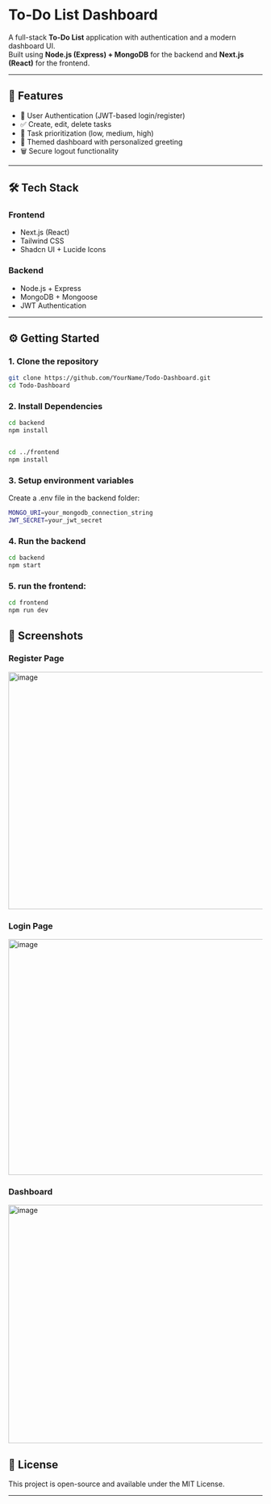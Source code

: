 # To-Do List Dashboard

A full-stack **To-Do List** application with authentication and a modern dashboard UI.  
Built using **Node.js (Express) + MongoDB** for the backend and **Next.js (React)** for the frontend.

---

## 🚀 Features
- 🔐 User Authentication (JWT-based login/register)
- ✅ Create, edit, delete tasks
- 🎯 Task prioritization (low, medium, high)
- 🌱 Themed dashboard with personalized greeting
- 🗑️ Secure logout functionality

---

## 🛠️ Tech Stack
### Frontend
- Next.js (React)
- Tailwind CSS
- Shadcn UI + Lucide Icons

### Backend
- Node.js + Express
- MongoDB + Mongoose
- JWT Authentication

---

## ⚙️ Getting Started

### 1. Clone the repository
```bash
git clone https://github.com/YourName/Todo-Dashboard.git
cd Todo-Dashboard
```

### 2. Install Dependencies
```bash
cd backend
npm install


cd ../frontend
npm install
```

### 3. Setup environment variables
Create a .env file in the backend folder:
```bash
MONGO_URI=your_mongodb_connection_string
JWT_SECRET=your_jwt_secret
```
### 4. Run the backend
```bash
cd backend
npm start
```
### 5. run the frontend:
```bash
cd frontend
npm run dev
```

## 📸 Screenshots

### Register Page
<img width="957" height="470" alt="image" src="https://github.com/user-attachments/assets/b9b23e71-ef57-4eb6-ada4-28636f2a355d" />

### Login Page
<img width="953" height="467" alt="image" src="https://github.com/user-attachments/assets/47e2942f-cf61-473e-baa0-08a2711c1ea3" />

### Dashboard
<img width="956" height="472" alt="image" src="https://github.com/user-attachments/assets/188024e6-d54d-4057-bdc0-9910b810da20" />


## 📝 License

This project is open-source and available under the MIT License.

---







